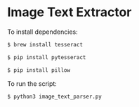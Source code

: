# Image Text Extractor

To install dependencies:
```sh
$ brew install tesseract
```
```sh
$ pip install pytesseract
```
```sh
$ pip install pillow
```

To run the script:
```sh
$ python3 image_text_parser.py
```